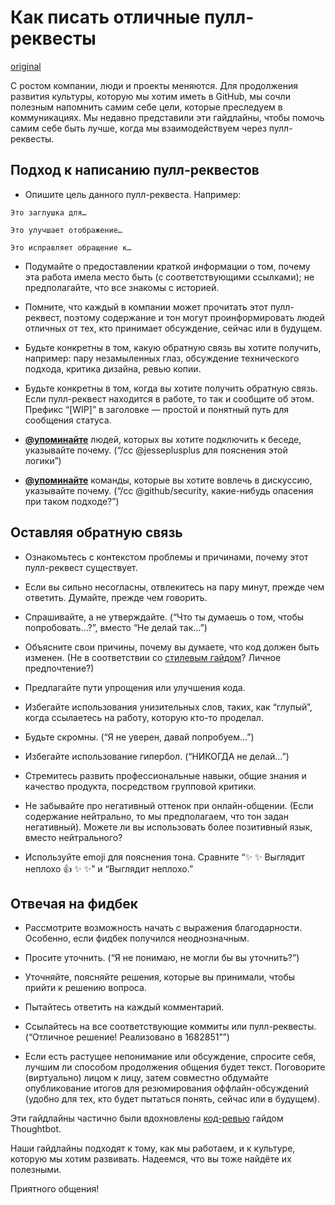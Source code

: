 Как писать отличные пулл-реквесты
=================================

[original](https://github.com/blog/1943-how-to-write-the-perfect-pull-request)

С ростом компании, люди и проекты меняются. Для продолжения развития культуры, которую мы хотим иметь в GitHub, мы сочли полезным напомнить самим себе цели, которые преследуем в коммуникациях. Мы недавно представили эти гайдлайны, чтобы помочь самим себе быть лучше, когда мы взаимодействуем через пулл-реквесты.

Подход к написанию пулл-реквестов
---------------------------------

* Опишите цель данного пулл-реквеста. Например:

`Это заглушка для…`

`Это улучшает отображение…`

`Это исправляет обращение к…`

* Подумайте о предоставлении краткой информации о том, почему эта работа имела место быть (с соответствующими ссылками); не предполагайте, что все знакомы с историей.

* Помните, что каждый в компании может прочитать этот пулл-реквест, поэтому содержание и тон могут проинформировать людей отличных от тех, кто принимает обсуждение, сейчас или в будущем.

* Будьте конкретны в том, какую обратную связь вы хотите получить, например: пару незамыленных глаз, обсуждение технического подхода, критика дизайна, ревью копии.

* Будьте конкретны в том, когда вы хотите получить обратную связь. Если пулл-реквест находится в работе, то так и сообщите об этом. Префикс “[WIP]” в заголовке — простой и понятный путь для сообщения статуса.

* [**@упоминайте**](https://github.com/blog/821) людей, которых вы хотите подключить к беседе, указывайте почему. (“/cc @jesseplusplus для пояснения этой логики”)

* [**@упоминайте**](https://github.com/blog/821) команды, которые вы хотите вовлечь в дискуссию, указывайте почему. (“/cc @github/security, какие-нибудь опасения при таком подходе?”)

Оставляя обратную связь
-----------------------

* Ознакомьтесь с контекстом проблемы и причинами, почему этот пулл-реквест существует.

* Если вы сильно несогласны, отвлекитесь на пару минут, прежде чем ответить. Думайте, прежде чем говорить.

* Спрашивайте, а не утверждайте. (“Что ты думаешь о том, чтобы попробовать…?”, вместо “Не делай так…”)

* Объясните свои причины, почему вы думаете, что код должен быть изменен. (Не в соответствии со [стилевым гайдом](https://github.com/styleguide)? Личное предпочтение?)

* Предлагайте пути упрощения или улучшения кода.

* Избегайте использования унизительных слов, таких, как “глупый”, когда ссылаетесь на работу, которую кто-то проделал.

* Будьте скромны. (“Я не уверен, давай попробуем…”)

* Избегайте использование гипербол. (“НИКОГДА не делай…”)

* Стремитесь развить профессиональные навыки, общие знания и качество продукта, посредством групповой критики.

* Не забывайте про негативный оттенок при онлайн-общении. (Если содержание нейтрально, то мы предполагаем, что тон задан негативный). Можете ли вы использовать более позитивный язык, вместо нейтрального?

* Используйте emoji для пояснения тона. Сравните “:sparkles: :sparkles: Выглядит неплохо :+1: :sparkles: :sparkles:” и “Выглядит неплохо.”

Отвечая на фидбек
-----------------

* Рассмотрите возможность начать с выражения благодарности. Особенно, если фидбек получился неоднозначным.

* Просите уточнить. (“Я не понимаю, не могли бы вы уточнить?”)

* Уточняйте, поясняйте решения, которые вы принимали, чтобы прийти к решению вопроса.

* Пытайтесь ответить на каждый комментарий.

* Ссылайтесь на все соответствующие коммиты или пулл-реквесты. (“Отличное решение! Реализовано в 1682851””)

* Если есть растущее непонимание или обсуждение, спросите себя, лучшим ли способом продолжения общения будет текст. Поговорите (виртуально) лицом к лицу, затем совместно обдумайте опубликование итогов для резюмирования оффлайн-обсуждений (удобно для тех, кто будет пытаться понять, сейчас или в будущем).

Эти гайдлайны частично были вдохновлены [код-ревью](https://github.com/thoughtbot/guides/tree/master/code-review) гайдом Thoughtbot.

Наши гайдлайны подходят к тому, как мы работаем, и к культуре, которую мы хотим развивать. Надеемся, что вы тоже найдёте их полезными.

Приятного общения!
